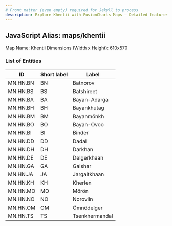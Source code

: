 ```yaml
---
# Front matter (even empty) required for Jekyll to process
description: Explore Khentii with FusionCharts Maps – Detailed features for seamless integration. Try now & enhance your data visualization today! 
---
```


## JavaScript Alias: maps/khentii

Map Name: Khentii
Dimensions (Width x Height): 610x570





### List of Entities

ID | Short label | Label
---|---|---|
MN.HN.BN | BN | Batnorov
MN.HN.BS | BS | Batshireet
MN.HN.BA | BA | Bayan-Adarga
MN.HN.BH | BH | Bayankhutag		
MN.HN.BM | BM | Bayanmönkh
MN.HN.BO | BO | Bayan-Ovoo
MN.HN.BI | BI | Binder
MN.HN.DD | DD | Dadal		
MN.HN.DH | DH | Darkhan
MN.HN.DE | DE | Delgerkhaan
MN.HN.GA | GA | Galshar
MN.HN.JA | JA | Jargaltkhaan		
MN.HN.KH | KH | Kherlen
MN.HN.MO | MO | Mörön
MN.HN.NO | NO | Norovlin
MN.HN.OM | OM | Ömnödelger		
MN.HN.TS | TS | Tsenkhermandal